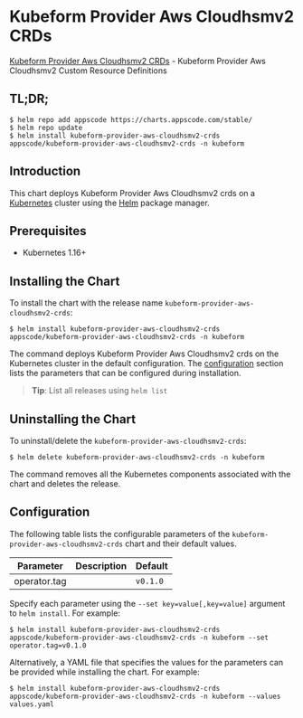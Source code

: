 # Kubeform Provider Aws Cloudhsmv2 CRDs

[Kubeform Provider Aws Cloudhsmv2 CRDs](https://github.com/kubeform) - Kubeform Provider Aws Cloudhsmv2 Custom Resource Definitions

## TL;DR;

```console
$ helm repo add appscode https://charts.appscode.com/stable/
$ helm repo update
$ helm install kubeform-provider-aws-cloudhsmv2-crds appscode/kubeform-provider-aws-cloudhsmv2-crds -n kubeform
```

## Introduction

This chart deploys Kubeform Provider Aws Cloudhsmv2 crds on a [Kubernetes](http://kubernetes.io) cluster using the [Helm](https://helm.sh) package manager.

## Prerequisites

- Kubernetes 1.16+

## Installing the Chart

To install the chart with the release name `kubeform-provider-aws-cloudhsmv2-crds`:

```console
$ helm install kubeform-provider-aws-cloudhsmv2-crds appscode/kubeform-provider-aws-cloudhsmv2-crds -n kubeform
```

The command deploys Kubeform Provider Aws Cloudhsmv2 crds on the Kubernetes cluster in the default configuration. The [configuration](#configuration) section lists the parameters that can be configured during installation.

> **Tip**: List all releases using `helm list`

## Uninstalling the Chart

To uninstall/delete the `kubeform-provider-aws-cloudhsmv2-crds`:

```console
$ helm delete kubeform-provider-aws-cloudhsmv2-crds -n kubeform
```

The command removes all the Kubernetes components associated with the chart and deletes the release.

## Configuration

The following table lists the configurable parameters of the `kubeform-provider-aws-cloudhsmv2-crds` chart and their default values.

|  Parameter   | Description | Default  |
|--------------|-------------|----------|
| operator.tag |             | `v0.1.0` |


Specify each parameter using the `--set key=value[,key=value]` argument to `helm install`. For example:

```console
$ helm install kubeform-provider-aws-cloudhsmv2-crds appscode/kubeform-provider-aws-cloudhsmv2-crds -n kubeform --set operator.tag=v0.1.0
```

Alternatively, a YAML file that specifies the values for the parameters can be provided while
installing the chart. For example:

```console
$ helm install kubeform-provider-aws-cloudhsmv2-crds appscode/kubeform-provider-aws-cloudhsmv2-crds -n kubeform --values values.yaml
```
